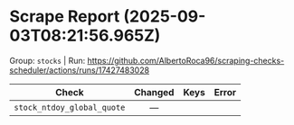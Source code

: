 # Scrape Report (2025-09-03T08:21:56.965Z)

Group: `stocks`  |  Run: https://github.com/AlbertoRoca96/scraping-checks-scheduler/actions/runs/17427483028

| Check | Changed | Keys | Error |
|---|:---:|:--|:--|
| `stock_ntdoy_global_quote` | — |  |  |
